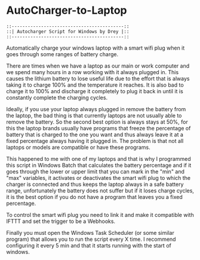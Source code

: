 # AutoCharger-to-Laptop

	::------------------------------------------::
	::| Autocharger Script for Windows by Drey |::
	::------------------------------------------::

Automatically charge your windows laptop with a smart wifi plug when it goes through some ranges of battery charge.

There are times when we have a laptop as our main or work computer and we spend many hours in a row working with it always plugged in. This causes the lithium battery to lose useful life due to the effort that is always taking it to charge 100% and the temperature it reaches. It is also bad to charge it to 100% and discharge it completely to plug it back in until it is constantly complete the charging cycles.

Ideally, if you use your laptop always plugged in remove the battery from the laptop, the bad thing is that currently laptops are not usually able to remove the battery. So the second best option is always stays at 50%, for this the laptop brands usually have programs that freeze the percentage of battery that is charged to the one you want and thus always leave it at a fixed percentage always having it plugged in. The problem is that not all laptops or models are compatible or have these programs.

This happened to me with one of my laptops and that is why I programmed this script in Windows Batch that calculates the battery percentage and if it goes through the lower or upper limit that you can mark in the "min" and "max" variables, it activates or deactivates the smart wifi plug to which the charger is connected and thus keeps the laptop always in a safe battery range, unfortunately the battery does not suffer but if it loses charge cycles, it is the best option if you do not have a program that leaves you a fixed percentage.

To control the smart wifi plug you need to link it and make it compatible with IFTTT and set the trigger to be a Webhooks.

Finally you must open the Windows Task Scheduler (or some similar program) that allows you to run the script every X time. I recommend configuring it every 5 min and that it starts running with the start of windows.
